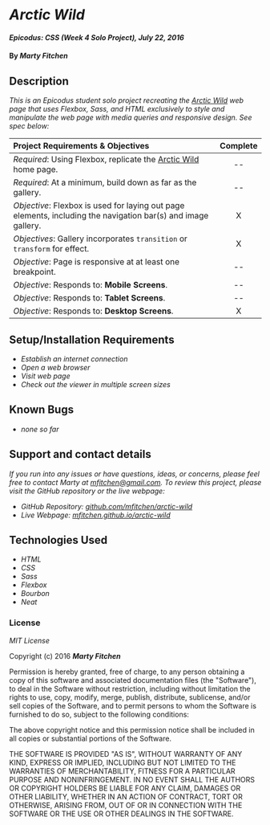 # _Arctic Wild_

#### _Epicodus: CSS (Week 4 Solo Project), July 22, 2016_

#### By _**Marty Fitchen**_

## Description

_This is an Epicodus student solo project recreating the <a href="http://arcticwild.com/">Arctic Wild</a> web page that uses Flexbox, Sass, and HTML exclusively to style and manipulate the web page with media queries and responsive design. See spec below:_

Project Requirements & Objectives  | Complete
:------------- | :-------------: |
*Required*: Using Flexbox, replicate the <a href="http://arcticwild.com/">Arctic Wild</a> home page. | --
*Required*: At a minimum, build down as far as the gallery. | --
*Objective*: Flexbox is used for laying out page elements, including the navigation bar(s) and image gallery. | X
*Objectives*: Gallery incorporates ``transition`` or ``transform`` for effect. | X
*Objective*: Page is responsive at at least one breakpoint. | --
*Objective*: Responds to: **Mobile Screens**. | --
*Objective*: Responds to: **Tablet Screens**. | --
*Objective*: Responds to: **Desktop Screens**. | X

## Setup/Installation Requirements

* _Establish an internet connection_
* _Open a web browser_
* _Visit web page_
* _Check out the viewer in multiple screen sizes_

## Known Bugs

* _none so far_

## Support and contact details

_If you run into any issues or have questions, ideas, or concerns, please feel free to contact Marty at <a href="mailto:mfitchen@gmail.com">mfitchen@gmail.com</a>._
_To review this project, please visit the GitHub repository or the live webpage:_

* _GitHub Repository: <a href="https://github.com/mfitchen/arctic-wild">github.com/mfitchen/arctic-wild</a>_
* _Live Webpage: <a href="https://mfitchen.github.io/arctic-wild">mfitchen.github.io/arctic-wild</a>_

## Technologies Used

* _HTML_
* _CSS_
* _Sass_
* _Flexbox_
* _Bourbon_
* _Neat_

### License

*MIT License*

Copyright (c) 2016 **_Marty Fitchen_**

Permission is hereby granted, free of charge, to any person obtaining a copy of this software and associated documentation files (the "Software"), to deal in the Software without restriction, including without limitation the rights to use, copy, modify, merge, publish, distribute, sublicense, and/or sell copies of the Software, and to permit persons to whom the Software is furnished to do so, subject to the following conditions:

The above copyright notice and this permission notice shall be included in all copies or substantial portions of the Software.

THE SOFTWARE IS PROVIDED "AS IS", WITHOUT WARRANTY OF ANY KIND, EXPRESS OR IMPLIED, INCLUDING BUT NOT LIMITED TO THE WARRANTIES OF MERCHANTABILITY, FITNESS FOR A PARTICULAR PURPOSE AND NONINFRINGEMENT. IN NO EVENT SHALL THE AUTHORS OR COPYRIGHT HOLDERS BE LIABLE FOR ANY CLAIM, DAMAGES OR OTHER LIABILITY, WHETHER IN AN ACTION OF CONTRACT, TORT OR OTHERWISE, ARISING FROM, OUT OF OR IN CONNECTION WITH THE SOFTWARE OR THE USE OR OTHER DEALINGS IN THE SOFTWARE.
